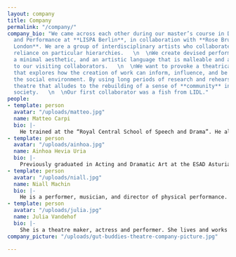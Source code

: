 ```yaml
---
layout: company
title: Company
permalink: "/company/"
company_bio: "We came across each other during our master’s course in Devising Theatre
  and Performance at **LISPA Berlin**, in collaboration with **Rose Bruford College
  London**. We are a group of interdisciplinary artists who collaborate without the
  reliance on particular hierarchies.   \n  \nWe create devised performances using
  a minimal aesthetic, and an artistic language that is malleable and accommodating
  to our visiting collaborators.   \n  \nWe want to provoke a theatrical experience
  that explores how the creation of work can inform, influence, and be affected by
  the social environment. By using long periods of research and rehearsal, we create
  theatre that alludes to the rebuilding of a sense of **community** in contemporary
  society.   \n  \nOur first collaborator was a fish from LIDL."
people:
- template: person
  avatar: "/uploads/matteo.jpg"
  name: Matteo Carpi
  bio: |-
    He trained at the “Royal Central School of Speech and Drama”. He also studied music and trained in Linklater’s Voice method “Freeing the Natural Voice”. He’s been working as musician, per- former, videomaker and web-developer. In his spare time, he makes cheese porn, which is particularly tasteless, making him a respectable member of the community.
- template: person
  avatar: "/uploads/ainhoa.jpg"
  name: Ainhoa Hevia Uria
  bio: |-
    Previously graduated in Acting and Dramatic Art at the ESAD Asturias, has been working as a performer and director in Spain, Portugal and Germany. She says she’s always cold, but we actually think she just loves the feeling of being hugged, all the time, by clothes.
- template: person
  avatar: "/uploads/niall.jpg"
  name: Niall Machin
  bio: |-
    He is a performer, musician, and director of physical performance. He trained as a Theatre Maker at the University of Kent. After working as an actor for theatre and film in England and touring internationally, he then relocated to Berlin where he easily looses his patience when people try boycotting his party plans by proposing Karaoke nights.
- template: person
  avatar: "/uploads/julia.jpg"
  name: Julia Vandehof
  bio: |-
    She is a theatre maker, actress and performer. She lives and works in Berlin and Vienna. She trained at Drama College Vienna and graduated in Theatre, Film, and Media Studies at the University of Vienna.  In her work she is interested in using a strong visual language with non-linear forms of narration. A collaborative way in devising and the idea of the Poetic Body are at the core of her work.
company_picture: "/uploads/gut-buddies-theatre-company-picture.jpg"

---
```

